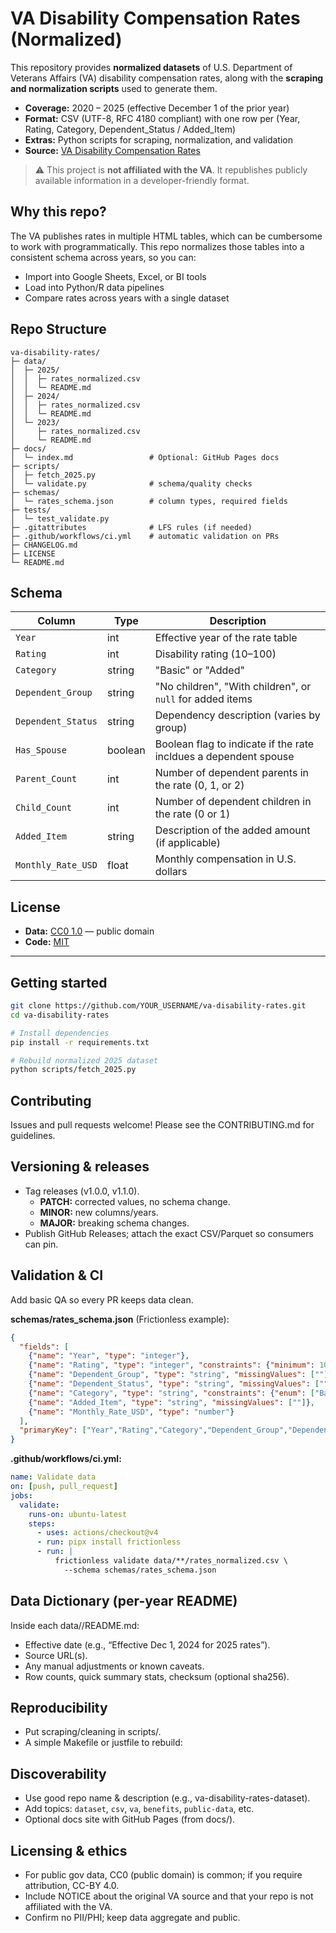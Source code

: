 # VA Disability Compensation Rates (Normalized)

This repository provides **normalized datasets** of U.S. Department of Veterans Affairs (VA) disability compensation rates, along with the **scraping and normalization scripts** used to generate them.

- **Coverage:** 2020 – 2025 (effective December 1 of the prior year)
- **Format:** CSV (UTF-8, RFC 4180 compliant) with one row per (Year, Rating, Category, Dependent_Status / Added_Item)
- **Extras:** Python scripts for scraping, normalization, and validation
- **Source:** [VA Disability Compensation Rates](https://www.va.gov/disability/compensation-rates/veteran-rates/)

> ⚠️ This project is **not affiliated with the VA**. It republishes publicly available information in a developer-friendly format.

## Why this repo?

The VA publishes rates in multiple HTML tables, which can be cumbersome to work with programmatically. This repo normalizes those tables into a consistent schema across years, so you can:

- Import into Google Sheets, Excel, or BI tools
- Load into Python/R data pipelines
- Compare rates across years with a single dataset

## Repo Structure
```
va-disability-rates/
├─ data/
│  ├─ 2025/
│  │  ├─ rates_normalized.csv
│  │  └─ README.md
│  ├─ 2024/
│  │  ├─ rates_normalized.csv
│  │  └─ README.md
│  └─ 2023/
│     ├─ rates_normalized.csv
│     └─ README.md
├─ docs/
│  └─ index.md                 # Optional: GitHub Pages docs
├─ scripts/
│  ├─ fetch_2025.py
│  └─ validate.py              # schema/quality checks
├─ schemas/
│  └─ rates_schema.json        # column types, required fields
├─ tests/
│  └─ test_validate.py
├─ .gitattributes              # LFS rules (if needed)
├─ .github/workflows/ci.yml    # automatic validation on PRs
├─ CHANGELOG.md
├─ LICENSE
└─ README.md
```

## Schema

| Column            | Type    | Description |
|-------------------|---------|-------------|
| `Year`            | int     | Effective year of the rate table |
| `Rating`          | int     | Disability rating (10–100) |
| `Category`        | string  | "Basic" or "Added" |
| `Dependent_Group` | string  | "No children", "With children", or `null` for added items |
| `Dependent_Status`| string  | Dependency description (varies by group) |
| `Has_Spouse`      | boolean | Boolean flag to indicate if the rate incldues a dependent spouse |
| `Parent_Count`    | int     | Number of dependent parents in the rate (0, 1, or 2) |
| `Child_Count`     | int     | Number of dependent children in the rate (0 or 1) |
| `Added_Item`      | string  | Description of the added amount (if applicable) |
| `Monthly_Rate_USD`| float   | Monthly compensation in U.S. dollars |

## License

- **Data:** [CC0 1.0](https://creativecommons.org/publicdomain/zero/1.0/) — public domain  
- **Code:** [MIT](https://opensource.org/licenses/MIT)

---

## Getting started

```bash
git clone https://github.com/YOUR_USERNAME/va-disability-rates.git
cd va-disability-rates

# Install dependencies
pip install -r requirements.txt

# Rebuild normalized 2025 dataset
python scripts/fetch_2025.py
```

## Contributing

Issues and pull requests welcome! Please see the CONTRIBUTING.md for guidelines.

## Versioning & releases
- Tag releases (v1.0.0, v1.1.0).
  - **PATCH:** corrected values, no schema change.
  - **MINOR:** new columns/years.
  - **MAJOR:** breaking schema changes.
- Publish GitHub Releases; attach the exact CSV/Parquet so consumers can pin.

## Validation & CI
Add basic QA so every PR keeps data clean.

**schemas/rates_schema.json** (Frictionless example):
```json
{
  "fields": [
    {"name": "Year", "type": "integer"},
    {"name": "Rating", "type": "integer", "constraints": {"minimum": 10, "maximum": 100}},
    {"name": "Dependent_Group", "type": "string", "missingValues": [""]},
    {"name": "Dependent_Status", "type": "string", "missingValues": [""]},
    {"name": "Category", "type": "string", "constraints": {"enum": ["Basic","Added"]}},
    {"name": "Added_Item", "type": "string", "missingValues": [""]},
    {"name": "Monthly_Rate_USD", "type": "number"}
  ],
  "primaryKey": ["Year","Rating","Category","Dependent_Group","Dependent_Status","Added_Item"]
}
```

**.github/workflows/ci.yml:**
```yaml
name: Validate data
on: [push, pull_request]
jobs:
  validate:
    runs-on: ubuntu-latest
    steps:
      - uses: actions/checkout@v4
      - run: pipx install frictionless
      - run: |
          frictionless validate data/**/rates_normalized.csv \
            --schema schemas/rates_schema.json
```

## Data Dictionary (per-year README)
Inside each data/<year>/README.md:
- Effective date (e.g., “Effective Dec 1, 2024 for 2025 rates”).
- Source URL(s).
- Any manual adjustments or known caveats.
- Row counts, quick summary stats, checksum (optional sha256).

## Reproducibility
- Put scraping/cleaning in scripts/.
- A simple Makefile or justfile to rebuild:

## Discoverability
- Use good repo name & description (e.g., va-disability-rates-dataset).
- Add topics: `dataset`, `csv`, `va`, `benefits`, `public-data`, etc.
- Optional docs site with GitHub Pages (from docs/).

## Licensing & ethics
- For public gov data, CC0 (public domain) is common; if you require attribution, CC-BY 4.0.
- Include NOTICE about the original VA source and that your repo is not affiliated with the VA.
- Confirm no PII/PHI; keep data aggregate and public.

